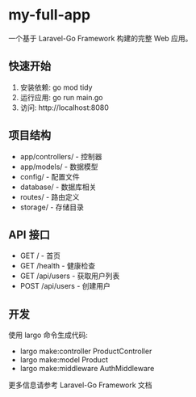# my-full-app

一个基于 Laravel-Go Framework 构建的完整 Web 应用。

## 快速开始

1. 安装依赖: go mod tidy
2. 运行应用: go run main.go
3. 访问: http://localhost:8080

## 项目结构

- app/controllers/ - 控制器
- app/models/ - 数据模型
- config/ - 配置文件
- database/ - 数据库相关
- routes/ - 路由定义
- storage/ - 存储目录

## API 接口

- GET / - 首页
- GET /health - 健康检查
- GET /api/users - 获取用户列表
- POST /api/users - 创建用户

## 开发

使用 largo 命令生成代码:
- largo make:controller ProductController
- largo make:model Product
- largo make:middleware AuthMiddleware

更多信息请参考 Laravel-Go Framework 文档